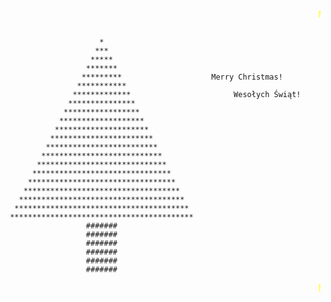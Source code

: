 <font color="yellow"><marquee>Merry Christmas!</marquee></font>
<p style="padding-bottom: 1px"></p>

```
                     *
                    ***
                   *****
                  *******
                 *********                    Merry Christmas!
                ***********
               *************                       Wesołych Świąt!
              ***************
             *****************
            *******************
           *********************
          ***********************
         *************************
        ***************************
       *****************************
      *******************************
     *********************************
    ***********************************
   *************************************
  ***************************************
 *****************************************
                  #######
                  #######
                  #######
                  #######
                  #######
                  #######
```
<font color="yellow"><marquee>Merry Christmas!</marquee></font>
